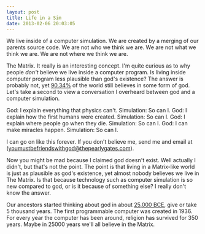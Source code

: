 ```yaml
---
layout: post
title: Life in a Sim
date: 2013-02-06 20:03:05
---
```


We live inside of a computer simulation. We are created by a merging of our parents source code. We are not who we think we are. We are not what we think we are. We are not where we think we are.

The Matrix. It really is an interesting concept. I'm quite curious as to why people *don't* believe we live inside a computer program. Is living inside computer program less plausible than god's existence? The answer is probably not, yet [90.34%](http://im.robs.im/Z140hP) of the world still believes in some form of god. Let's take a second to view a conversation I overheard between god and a computer simulation.

God: I explain everything that physics can't.
Simulation: So can I.
God: I explain how the first humans were created.
Simulation: So can I.
God: I explain where people go when they die.
Simulation: So can I.
God: I can make miracles happen.
Simulation: So can I.

I can go on like this forever. If you don't believe me, send me and email at (youmustbefriendswithgod@thepearlygates.com). 

Now you might be mad because I claimed god doesn't exist. Well actually I didn't, but that's not the point. The point is that living in a Matrix-like world is just as plausible as god's existence, yet almost nobody believes we live in The Matrix. Is that because technology such as computer simulation is so new compared to god, or is it because of something else? I really don't know the answer. 

Our ancestors started thinking about god in about [25,000 BCE](http://im.robs.im/ViOO2G), give or take 5 thousand years. The first programmable computer was created in 1936. For every year the computer has been around, religion has survived for 350 years. Maybe in 25000 years we'll all believe in the Matrix.



